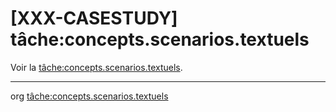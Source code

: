 [XXX-CASESTUDY] tâche:concepts.scenarios.textuels
===========================================================


 Voir la [tâche:concepts.scenarios.textuels](https://modelscript.readthedocs.io/en/latest/tasks/concepts/concepts.scenarios.textuels/index.html).

________
org [tâche:concepts.scenarios.textuels](https://modelscript.readthedocs.io/en/latest/tasks/concepts/concepts.scenarios.textuels/index.html)
